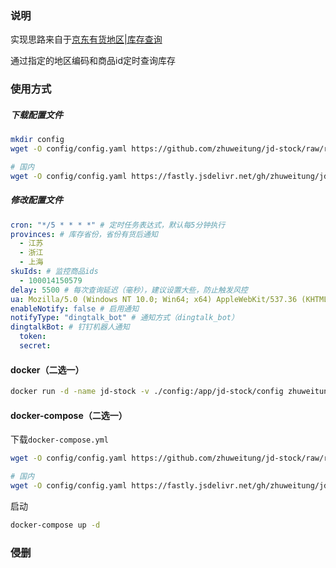 ### 说明

实现思路来自于[京东有货地区|库存查询](https://cll.name/jd/stockjd.htm)

通过指定的地区编码和商品id定时查询库存

### 使用方式

##### 下载配置文件

```bash
mkdir config
wget -O config/config.yaml https://github.com/zhuweitung/jd-stock/raw/refs/heads/master/config/config.yaml.example

# 国内
wget -O config/config.yaml https://fastly.jsdelivr.net/gh/zhuweitung/jd-stock@master/config/config.yaml.example
```

##### 修改配置文件

```yml
cron: "*/5 * * * *" # 定时任务表达式，默认每5分钟执行
provinces: # 库存省份，省份有货后通知
  - 江苏
  - 浙江
  - 上海
skuIds: # 监控商品ids
  - 100014150579
delay: 5500 # 每次查询延迟（毫秒），建议设置大些，防止触发风控
ua: Mozilla/5.0 (Windows NT 10.0; Win64; x64) AppleWebKit/537.36 (KHTML, like Gecko) Chrome/129.0.0.0 Safari/537.36 Edg/129.0.0.0
enableNotify: false # 启用通知
notifyType: "dingtalk_bot" # 通知方式（dingtalk_bot）
dingtalkBot: # 钉钉机器人通知
  token:
  secret:
```

#### docker（二选一）

```bash
docker run -d -name jd-stock -v ./config:/app/jd-stock/config zhuweitung/jd-stock:latest
```

#### docker-compose（二选一）

下载`docker-compose.yml`

```bash
wget -O config/config.yaml https://github.com/zhuweitung/jd-stock/raw/refs/heads/master/docker-compose.yml

# 国内
wget -O config/config.yaml https://fastly.jsdelivr.net/gh/zhuweitung/jd-stock@master/docker-compose.yml
```

启动

```bash
docker-compose up -d
```

### 侵删

